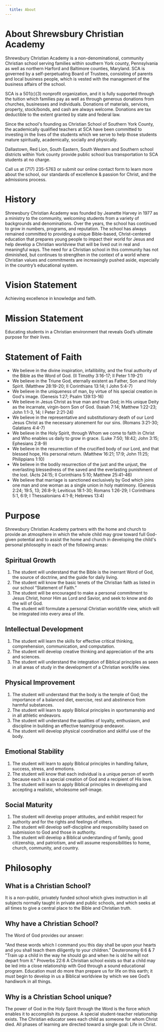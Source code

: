 ```yaml
---
  title: About
---
```

# About Shrewsbury Christian Academy
Shrewsbury Christian Academy is a non-denominational, community Christian school serving families within southern York county, Pennsylvania as well as northern Harford and Baltimore counties, Maryland. SCA is governed by a self-perpetuating Board of Trustees, consisting of parents and local business people, which is vested with the management of the business affairs of the school.

SCA is a 501(c)(3) nonprofit organization, and it is fully supported through the tuition which families pay as well as through generous donations from churches, businesses and individuals. Donations of materials, services, property, stock/bonds, and cash are always welcome. Donations are tax deductible to the extent granted by state and federal law.

Since the school's founding as Christian School of Southern York County, the academically qualified teachers at SCA have been committed to investing in the lives of the students which we serve to help those students mature spiritually, academically, socially and physically.

Dallastown, Red Lion, South Eastern, South Western and Southern school districts within York county provide public school bus transportation to SCA students at no charge.

Call us at (717) 235-5763 or submit our online contact form to learn more about the school, our standards of excellence & passion for Christ, and the admissions process.

# History
Shrewsbury Christian Academy was founded by Jeanette Harvey in 1977 as a ministry to the community, welcoming students from a variety of backgrounds and denominations. Over the years, the school has continued to grow in numbers, programs, and reputation. The school has always remained committed to providing a unique Bible-based, Christ-centered education that prepares young people to impact their world for Jesus and help develop a Christian worldview that will be lived out in real and meaningful ways. The need for a Christian school in this community has not diminished, but continues to strengthen in the context of a world where Christian values and commitments are increasingly pushed aside, especially in the country’s educational system.

# Vision Statement
Achieving excellence in knowledge and faith.

# Mission Statement
Educating students in a Christian environment that reveals God’s ultimate purpose for their lives.

# Statement of Faith

* We believe in the divine inspiration, infallibility, and the final authority of the Bible as the Word of God. (II Timothy 3:16-17; II Peter 1:19-21)
* We believe in the Triune God, eternally existent as Father, Son and Holy Spirit. (Matthew 28:19-20; II Corinthians 13:14; I John 5:4-7)
* We believe in the uniqueness of man, by virtue of his special creation in God's image. (Genesis 1:27; Psalm 139:13-16)
* We believe in Jesus Christ as true man and true God; in His unique Deity as the incarnate, virgin-born Son of God. (Isaiah 7:14; Matthew 1:22-23; John 1:1-3, 14; I Peter 2:21-24)
* We believe in the representative and substitutionary death of our Lord Jesus Christ as the necessary atonement for our sins. (Romans 3:21-30; Galatians 4:4-7)
* We believe in the Holy Spirit, through Whom we come to faith in Christ and Who enables us daily to grow in grace. (Luke 7:50; 18:42; John 3:15; Ephesians 2:8-9)
* We believe in the resurrection of the crucified body of our Lord, and that blessed hope, His personal return. (Matthew 16:21; 17:9; John 11:25; Philippians 1:10)
* We believe in the bodily resurrection of the just and the unjust, the everlasting blessedness of the saved and the everlasting punishment of the lost. (Acts 24:15; II Corinthians 5:10; Matthew 25:41-46)
* We believe that marriage is sanctioned exclusively by God which joins one man and one woman as a single union in holy matrimony. (Genesis 2:24; 19:5, 13; 26:8-9; Leviticus 18:1-30; Romans 1:26-29; I Corinthians 5:1, 6:9; I Thessalonians 4:1-8; Hebrews 13:4)

# Purpose
Shrewsbury Christian Academy partners with the home and church to provide an atmosphere in which the whole child may grow toward full God-given potential and to assist the home and church in developing the child's personal philosophy in each of the following areas:

## Spiritual Growth <Badge text="2 Tim. 3:16-17" /><Badge text="Rom. 3:23" /><Badge text="Rom. 6:23" /><Badge text="Acts 17:31" /><Badge text="John 3:3" />

1. The student will understand that the Bible is the inerrant Word of God, the source of doctrine, and the guide for daily living.
2. The student will know the basic tenets of the Christian faith as listed in our school “Statement of Faith.”
3. The student will be encouraged to make a personal commitment to Jesus Christ, honor Him as Lord and Savior, and seek to know and do the will of God.
4. The student will formulate a personal Christian world/life view, which will be integrated into every area of life.


## Intellectual Development <Badge text="I Cor. 11:7" /><Badge text="2 Tim. 2:15" /><Badge text="Luke 2:52" /><Badge text="Deut. 6:4-9" />

1. The student will learn the skills for effective critical thinking, comprehension, communication, and computation.
2. The student will develop creative thinking and appreciation of the arts and sciences.
3. The student will understand the integration of Biblical principles as seen in all areas of study in the development of a Christian work/life view.


## Physical Improvement <Badge text="I Cor. 6:19" /><Badge text="I Tim. 4:8" /><Badge text="Prov. 4:20-22" /><Badge text="John 9:1-3" />

1. The student will understand that the body is the temple of God; the importance of a balanced diet, exercise, rest and abstinence from harmful substances.
2. The student will learn to apply Biblical principles in sportsmanship and in all athletic endeavors.
3. The student will understand the qualities of loyalty, enthusiasm, and discipline in building an effective team/group endeavor.
4. The student will develop physical coordination and skillful use of the body.


## Emotional Stability <Badge text="Col. 4:5" /><Badge text="Gal. 5:22-23" />

1. The student will learn to apply Biblical principles in handling failure, success, stress, and emotions.
2. The student will know that each individual is a unique person of worth because each is a special creation of God and a recipient of His love.
3. The student will learn to apply Biblical principles in developing and accepting a realistic, wholesome self-image.


## Social Maturity <Badge text="Matt. 5:13-16" /><Badge text="Psalm 133:1-3" /><Badge text="I John 1:7" />

1. The student will develop proper attitudes, and exhibit respect for authority and for the rights and feelings of others.
2. The student will develop self-discipline and responsibility based on submission to God and those in authority.
3. The student will develop a Biblical understanding of family, good citizenship, and patriotism, and will assume responsibilities to home, church, community, and country.

# Philosophy
## What is a Christian School?

It is a non-public, privately funded school which gives instruction in all subjects normally taught in private and public schools, and which seeks at all times to give a central place to the Bible and Christian truth.

## Why have a Christian School?

The Word of God provides our answer:

"And these words which I command you this day shall be upon your hearts and you shall teach them diligently to your children." Deuteronomy 6:6 & 7
"Train up a child in the way he should go and when he is old he will not depart from it." Proverbs 22:6
A Christian school exists so that a child may be led into a close relationship with God through a sound educational program. Education must do more than prepare us for life on this earth; it must begin to develop in us a Biblical worldview by which we see God’s handiwork in all things.

## Why is a Christian School unique?

The power of God in the Holy Spirit through the Word is the force which enables it to accomplish its purpose.
A special student-teacher relationship exists. The Christian educator sees each child as someone for whom Christ died.
All phases of learning are directed toward a single goal: Life in Christ.
